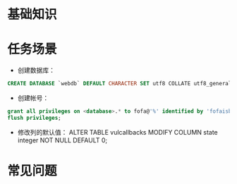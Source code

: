 # 基础知识

# 任务场景
* 创建数据库：
```sql
CREATE DATABASE `webdb` DEFAULT CHARACTER SET utf8 COLLATE utf8_general_ci;
```

* 创建帐号：
```sql
grant all privileges on <database>.* to fofa@'%' identified by 'fofaisbest';
flush privileges;
```
* 修改列的默认值：
ALTER TABLE vulcallbacks MODIFY COLUMN state integer NOT NULL DEFAULT 0;

# 常见问题